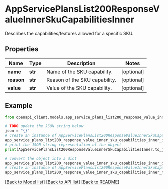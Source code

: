 # AppServicePlansList200ResponseValueInnerSkuCapabilitiesInner

Describes the capabilities/features allowed for a specific SKU.

## Properties

Name | Type | Description | Notes
------------ | ------------- | ------------- | -------------
**name** | **str** | Name of the SKU capability. | [optional] 
**reason** | **str** | Reason of the SKU capability. | [optional] 
**value** | **str** | Value of the SKU capability. | [optional] 

## Example

```python
from openapi_client.models.app_service_plans_list200_response_value_inner_sku_capabilities_inner import AppServicePlansList200ResponseValueInnerSkuCapabilitiesInner

# TODO update the JSON string below
json = "{}"
# create an instance of AppServicePlansList200ResponseValueInnerSkuCapabilitiesInner from a JSON string
app_service_plans_list200_response_value_inner_sku_capabilities_inner_instance = AppServicePlansList200ResponseValueInnerSkuCapabilitiesInner.from_json(json)
# print the JSON string representation of the object
print(AppServicePlansList200ResponseValueInnerSkuCapabilitiesInner.to_json())

# convert the object into a dict
app_service_plans_list200_response_value_inner_sku_capabilities_inner_dict = app_service_plans_list200_response_value_inner_sku_capabilities_inner_instance.to_dict()
# create an instance of AppServicePlansList200ResponseValueInnerSkuCapabilitiesInner from a dict
app_service_plans_list200_response_value_inner_sku_capabilities_inner_from_dict = AppServicePlansList200ResponseValueInnerSkuCapabilitiesInner.from_dict(app_service_plans_list200_response_value_inner_sku_capabilities_inner_dict)
```
[[Back to Model list]](../README.md#documentation-for-models) [[Back to API list]](../README.md#documentation-for-api-endpoints) [[Back to README]](../README.md)



